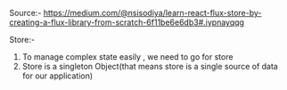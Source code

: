 Source:- https://medium.com/@nsisodiya/learn-react-flux-store-by-creating-a-flux-library-from-scratch-6f11be6e6db3#.iypnayqqg

Store:-
1) To manage complex state easily , we need to go for store
2) Store is a singleton Object(that means store is a single source of data for our application)
